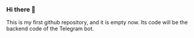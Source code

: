 ### Hi there 👋

This is my first github repository, and it is empty now. Its code will be the backend code of the Telegram bot.
